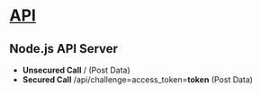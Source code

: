 
[API](http://www.google.com)
=================


Node.js API Server
-----------

* **Unsecured Call** / (Post Data)
* **Secured Call** /api/challenge=access_token=**token** (Post Data)

